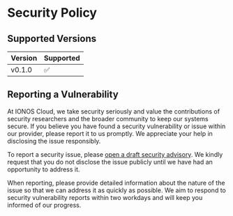 # Security Policy

## Supported Versions

| Version | Supported          |
| ------- | ------------------ |
| v0.1.0  | :white_check_mark: |

## Reporting a Vulnerability

At IONOS Cloud, we take security seriously and value the contributions of security researchers and the broader community to keep our systems secure. If you believe you have found a security vulnerability or issue within our provider, please report it to us promptly. We appreciate your help in disclosing the issue responsibly.

To report a security issue, please [open a draft security advisory](https://github.com/ionos-cloud/cluster-api-provider-ionoscloud/security/advisories/new). We kindly request that you do not disclose the issue publicly until we have had an opportunity to address it.

When reporting, please provide detailed information about the nature of the issue so that we can address it as quickly as possible. We aim to respond to security vulnerability reports within two workdays  and will keep you informed of our progress.

